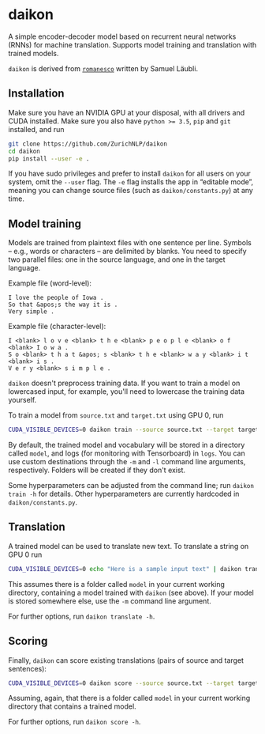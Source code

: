 # daikon

A simple encoder-decoder model based on recurrent neural networks (RNNs) for machine translation. Supports model training and translation with trained models.

`daikon` is derived from [`romanesco`](https://github.com/laeubli/romanesco) written by Samuel Läubli.

## Installation

Make sure you have an NVIDIA GPU at your disposal, with all drivers and CUDA
installed. Make sure you also have `python >= 3.5`, `pip` and `git` installed,
and run

```bash
git clone https://github.com/ZurichNLP/daikon
cd daikon
pip install --user -e .
```

If you have sudo privileges and prefer to install `daikon` for all users on
your system, omit the `--user` flag. The `-e` flag installs the app in “editable
mode”, meaning you can change source files (such as `daikon/constants.py`) at any
time.

## Model training

Models are trained from plaintext files with one sentence per line.
Symbols – e.g., words or characters – are delimited by blanks. You need to specify two
parallel files: one in the source language, and one in the target language.

Example file (word-level):

```
I love the people of Iowa .
So that &apos;s the way it is .
Very simple .
```

Example file (character-level):

```
I <blank> l o v e <blank> t h e <blank> p e o p l e <blank> o f <blank> I o w a .
S o <blank> t h a t &apos; s <blank> t h e <blank> w a y <blank> i t <blank> i s .
V e r y <blank> s i m p l e .
```

`daikon` doesn't preprocess training data. If you want to train a model on lowercased input, for example, you'll need to lowercase the training data yourself.

To train a model from `source.txt` and `target.txt` using GPU 0, run

```bash
CUDA_VISIBLE_DEVICES=0 daikon train --source source.txt --target target.txt
```

By default, the trained model and vocabulary will be stored in a directory called `model`, and logs (for monitoring with Tensorboard) in `logs`. You can use custom destinations through the `-m` and `-l` command line arguments, respectively. Folders will be created if they don't exist.

Some hyperparameters can be adjusted from the command line; run `daikon train -h` for details. Other hyperparameters are currently hardcoded in `daikon/constants.py`.


## Translation

A trained model can be used to translate new text. To translate a string on GPU 0 run

```bash
CUDA_VISIBLE_DEVICES=0 echo "Here is a sample input text" | daikon translate
```

This assumes there is a folder called `model` in your current working directory, containing a model trained with `daikon` (see above). If your model is stored somewhere else, use the `-m` command line argument.

For further options, run `daikon translate -h`.


## Scoring

Finally, `daikon` can score existing translations (pairs of source and target sentences):

```bash
CUDA_VISIBLE_DEVICES=0 daikon score --source source.txt --target target.txt 
```

Assuming, again, that there is a folder called `model` in your current working directory that contains a trained model.

For further options, run `daikon score -h`.
